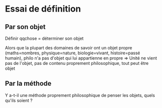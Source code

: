 # Essai de définition

## Par son objet

Définir qqchose = déterminer son objet

Alors que la plupart des domaines de savoir ont un objet propre (maths=nombres, physique=nature, biologie=vivant, histoire=passé humain), philo n'a pas d'objet qui lui appartienne en propre
=> Unité ne vient pas de l'objet, pas de contenu proprement philosophique, tout peut être objet

## Par la méthode

Y a-t-il une méthode proprement philosophique de penser les objets, quels qu'ils soient ?
